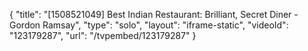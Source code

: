 {
    "title": "[1508521049] Best Indian Restaurant: Brilliant, Secret Diner - Gordon Ramsay",
    "type": "solo",
    "layout": "iframe-static",
    "videoId": "123179287",
    "url": "\/tvpembed\/123179287"
}